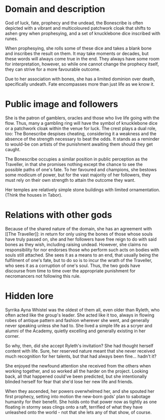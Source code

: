 # Domain and description

God of luck, fate, prophecy and the undead, the Bonescribe is often depicted with a vibrant and multicoloured patchwork cloak that shifts to ashen grey when prophesying, and a set of knucklebone dice inscribed with runes. 

When prophesying, she rolls some of these dice and takes a blank bone and inscribes the result on them. It may take moments or decades, but these words will always come true in the end. They always have some room for interpretation, however, so while one cannot change the prophecy itself, they can strive for a more favourable outcome. 

Due to her association with bones, she has a limited dominion over death, specifically undeath. Fate encompasses more than just life as we know it. 

# Public image and followers

She is the patron of gamblers, oracles and those who live life going with the flow. Thus, many a gambling ring will have the symbol of knucklebone dice or a patchwork cloak within the venue for luck. The crest plays a dual role, too: The Bonescribe despises cheating, considering it a weakness and the absence of the strength necessary to beat the odds. It stands as a reminder to would-be con artists of the punishment awaiting them should they get caught. 

The Bonescribe occupies a similar position in public perception as the Traveller, in that she promises nothing except the chance to see the possible paths of one's fate. To her favoured and champions, she bestows some modicum of power, but for the vast majority of her followers, they must rely on their own strength to attain the outcome they want. 

Her temples are relatively simple stone buildings with limited ornamentation. (Think the houses in Tabor). 

# Relations with other gods

Because of the shared nature of the domain, she has an agreement with [[The Traveller]]: in return for only using the bones of those whose souls have truly passed on, she and her followers have free reign to do with said bones as they wish, including raising undead. However, she claims no responsibility for nor endorses those who perform such acts on bodies with souls still attached. She sees it as a means to an end, that usually being the fulfilment of one's fate, but to do so is to incur the wrath of the Traveller, who sees it as a corruption of one's soul. Thus, the two gods have discourse from time to time over the appropriate punishment for necromancers not following this rule. 

# Hidden lore

Syrrika Ayna Whistel was the oldest of them all, even older than Ryleth, who often acted like the group's leader. She acted like it too, always in flowing robes of antique pattern and fashion wherever she went, and generally never speaking unless she had to. She lived a simple life as a scryer and alumni of the Academy, quietly excelling and generally existing in her corner. 

So why, then, did she accept Ryleth's invitation? She had thought herself content with life. Sure, her reserved nature meant that she never received much recognition for her talents, but that had always been fine... hadn't it? 

She enjoyed the newfound attention she received from the others when working together, and so worked all the harder on the project. Looking back, all that happened could've been predicted, but she intentionally blinded herself for fear that she'd lose her new life and friends. 

When they ascended, her powers overwhelmed her, and she spouted her first prophecy, setting into motion the new-born gods' plan to sabotage humanity for their benefit. She holds onto that power now as tightly as one floating in stormy seas clings onto a raft, terrified of what they have unleashed onto the world - not that she lets any of that show, of course. 